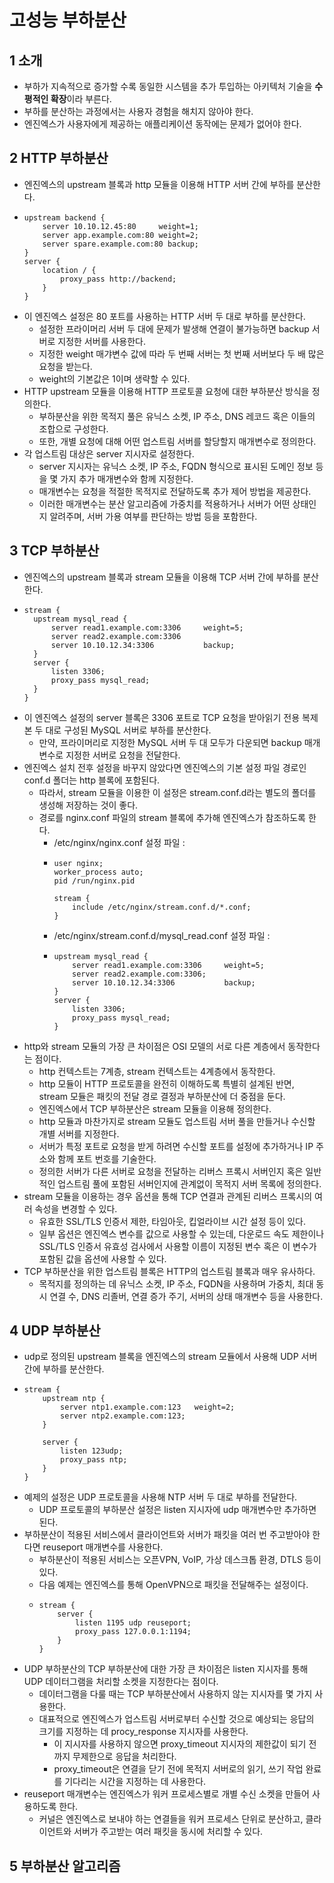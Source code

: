 # 고성능 부하분산

## 1 소개
- 부하가 지속적으로 증가할 수록 동일한 시스템을 추가 투입하는 아키텍처 기술을 **수평적인 확장**이라 부른다.
- 부하를 분산하는 과정에서는 사용자 경험을 해치지 않아야 한다.
- 엔진엑스가 사용자에게 제공하는 애플리케이션 동작에는 문제가 없어야 한다.

## 2 HTTP 부하분산
- 엔진엑스의 upstream 블록과 http 모듈을 이용해 HTTP 서버 간에 부하를 분산한다.
- ```
  upstream backend {
      server 10.10.12.45:80     weight=1;
      server app.example.com:80 weight=2;
      server spare.example.com:80 backup;
  }
  server {
      location / {
          proxy_pass http://backend;
      }
  }
  ```
- 이 엔진엑스 설정은 80 포트를 사용하는 HTTP 서버 두 대로 부하를 분산한다.
    - 설정한 프라이머리 서버 두 대에 문제가 발생해 연결이 불가능하면 backup 서버로 지정한 서버를 사용한다.
    - 지정한 weight 매갸변수 값에 따라 두 번째 서버는 첫 번째 서버보다 두 배 많은 요청을 받는다.
    - weight의 기본값은 1이며 생략할 수 있다.
- HTTP upstream 모듈을 이용해 HTTP 프로토콜 요청에 대한 부하분산 방식을 정의한다.
    - 부하분산을 위한 목적지 풀은 유닉스 소켓, IP 주소, DNS 레코드 혹은 이들의 조합으로 구성한다.
    - 또한, 개별 요청에 대해 어떤 업스트림 서버를 할당할지 매개변수로 정의한다.
- 각 업스트림 대상은 server 지시자로 설정한다.
    - server 지시자는 유닉스 소켓, IP 주소, FQDN 형식으로 표시된 도메인 정보 등을 몇 가지 추가 매개변수와 함께 지정한다.
    - 매개변수는 요청을 적절한 목적지로 전달하도록 추가 제어 방법을 제공한다.
    - 이러한 매개변수는 분산 알고리즘에 가중치를 적용하거나 서버가 어떤 상태인지 알려주며, 서버 가용 여부를 판단하는 방법 등을 포함한다.

## 3 TCP 부하분산
- 엔진엑스의 upstream 블록과 stream 모듈을 이용해 TCP 서버 간에 부하를 분산한다.
- ```
  stream {
    upstream mysql_read {
        server read1.example.com:3306     weight=5;
        server read2.example.com:3306
        server 10.10.12.34:3306           backup;
    }
    server {
        listen 3306;
        proxy_pass mysql_read;
    }
  }
  ```
- 이 엔진엑스 설정의 server 블록은 3306 포트로 TCP 요청을 받아읽기 전용 복제본 두 대로 구성된 MySQL 서버로 부하를 분산한다.
  - 만약, 프라이머리로 지정한 MySQL 서버 두 대 모두가 다운되면 backup 매개변수로 지정한 서버로 요청을 전달한다.
- 엔진엑스 설치 전후 설정을 바꾸지 않았다면 엔진엑스의 기본 설정 파일 경로인 conf.d 폴더는 http 블록에 포함된다.
  - 따라서, stream 모듈을 이용한 이 설정은 stream.conf.d라는 별도의 폴더를 생성해 저장하는 것이 좋다.
  - 경로를 nginx.conf 파일의 stream 블록에 추가해 엔진엑스가 참조하도록 한다.
    - /etc/nginx/nginx.conf 설정 파일 :
    - ```
      user nginx;
      worker_process auto;
      pid /run/nginx.pid

      stream {
          include /etc/nginx/stream.conf.d/*.conf;
      }
      ```
    - /etc/nginx/stream.conf.d/mysql_read.conf 설정 파일 :
    - ```
      upstream mysql_read {
          server read1.example.com:3306     weight=5;
          server read2.example.com:3306;
          server 10.10.12.34:3306           backup;
      }
      server {
          listen 3306;
          proxy_pass mysql_read;
      }
      ```
- http와 stream 모듈의 가장 큰 차이점은 OSI 모델의 서로 다른 계층에서 동작한다는 점이다.
    - http 컨텍스트는 7계층, stream 컨텍스트는 4계층에서 동작한다.
    - http 모듈이 HTTP 프로토콜을 완전히 이해하도록 특별히 설계된 반면, stream 모듈은 패킷의 전달 경로 결정과 부하분산에 더 중점을 둔다.
    - 엔진엑스에서 TCP 부하분산은 stream 모듈을 이용해 정의한다.
    - http 모듈과 마찬가지로 stream 모듈도 업스트림 서버 풀을 만들거나 수신할 개별 서버를 지정한다.
    - 서버가 특정 포트로 요청을 받게 하려면 수신할 포트를 설정에 추가하거나 IP 주소와 함께 포트 번호를 기술한다.
    - 정의한 서버가 다른 서버로 요청을 전달하는 리버스 프록시 서버인지 혹은 일반적인 업스트림 풀에 포함된 서버인지에 관계없이 목적지 서버 목록에 정의한다.
- stream 모듈을 이용하는 경우 옵션을 통해 TCP 연결과 관계된 리버스 프록시의 여러 속성을 변경할 수 있다.
    - 유효한 SSL/TLS 인증서 제한, 타임아웃, 킵얼라이브 시간 설정 등이 있다.
    - 일부 옵션은 엔진엑스 변수를 값으로 사용할 수 있는데, 다운로드 속도 제한이나 SSL/TLS 인증서 유효성 검사에서 사용할 이름이 지정된 변수 혹은 이 변수가 포함된 값을 옵션에 사용할 수 있다.
- TCP 부하분산을 위한 업스트림 블록은 HTTP의 업스트림 블록과 매우 유사하다.
    - 목적지를 정의하는 데 유닉스 소켓, IP 주소, FQDN을 사용하며 가중치, 최대 동시 연결 수, DNS 리졸버, 연결 증가 주기, 서버의 상태 매개변수 등을 사용한다.

## 4 UDP 부하분산
- udp로 정의된 upstream 블록을 엔진엑스의 stream 모듈에서 사용해 UDP 서버 간에 부하를 분산한다.
- ```
  stream {
      upstream ntp {
          server ntp1.example.com:123   weight=2;
          server ntp2.example.com:123;
      }

      server {
          listen 123udp;
          proxy_pass ntp;
      }
  }
  ```
- 예제의 설정은 UDP 프로토콜을 사용해 NTP 서버 두 대로 부하를 전달한다.
    - UDP 프로토콜의 부하분산 설정은 listen 지시자에 udp 매개변수만 추가하면 된다.
- 부하분산이 적용된 서비스에서 클라이언트와 서버가 패킷을 여러 번 주고받아야 한다면 reuseport 매개변수를 사용한다.
    - 부하분산이 적용된 서비스는 오픈VPN, VoIP, 가상 데스크톱 환경, DTLS 등이 있다.
    - 다음 예제는 엔진엑스를 통해 OpenVPN으로 패킷을 전달해주는 설정이다.
    - ```
      stream {
          server {
              listen 1195 udp reuseport;
              proxy_pass 127.0.0.1:1194;
          }
      }
      ```
- UDP 부하분산의 TCP 부하분산에 대한 가장 큰 차이점은 listen 지시자를 통해 UDP 데이터그램을 처리할 소켓을 지정한다는 점이다.
    - 데이터그램을 다룰 때는 TCP 부하분산에서 사용하지 않는 지시자를 몇 가지 사용한다.
    - 대표적으로 엔진엑스가 업스트림 서버로부터 수신할 것으로 예상되는 응답의 크기를 지정하는 데 procy_response 지시자를 사용한다.
        - 이 지시자를 사용하지 않으면 proxy_timeout 지시자의 제한값이 되기 전까지 무제한으로 응답을 처리한다.
        - proxy_timeout은 연결을 닫기 전에 목적지 서버로의 읽기, 쓰기 작업 완료를 기다리는 시간을 지정하는 데 사용한다.
- reuseport 매개변수는 엔진엑스가 워커 프로세스별로 개별 수신 소켓을 만들어 사용하도록 한다.
    - 커널은 엔진엑스로 보내야 하는 연결들을 워커 프로세스 단위로 분산하고, 클라이언트와 서버가 주고받는 여러 패킷을 동시에 처리할 수 있다.

## 5 부하분산 알고리즘